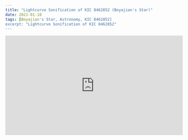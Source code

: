 ```yaml
---
title: "Lightcurve Sonification of KIC 8462852 (Boyajian's Star)"
date: 2021-01-18
tags: [Boyajian's Star, Astronomy, KIC 8462852]
excerpt: "Lightcurve Sonification of KIC 8462852"
---
```


<iframe width="560" height="315" src="https://www.youtube.com/embed/JGXCRtMzdSE" frameborder="0" allow="accelerometer; autoplay; clipboard-write; encrypted-media; gyroscope; picture-in-picture" allowfullscreen></iframe>

